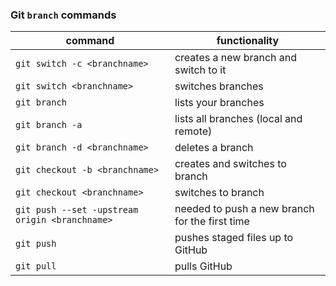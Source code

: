 ### Git `branch` commands

| command                      | functionality                        |
| ---------------------------- | ------------------------------------ |
| `git switch -c <branchname>` | creates a new branch and switch to it |
| `git switch <branchname>`    | switches branches                      |
| `git branch`                 | lists your branches                   |
| `git branch -a`              | lists all branches (local and remote) |
| `git branch -d <branchname>` | deletes a branch                      |
| `git checkout -b <branchname>`| creates and switches to branch       |
| `git checkout <branchname>`  | switches to branch                   |
| `git push --set -upstream origin <branchname>` | needed to push a new branch for the first time |
| `git push`                   | pushes staged files up to GitHub     |
| `git pull`                   | pulls GitHub                         |
